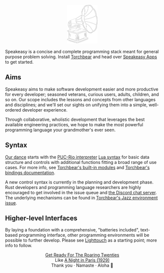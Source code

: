 <p align="center"><a href="https://www.youtube.com/watch?v=jVGgtZ4Qda4"><img width="100" src="record-player.png" alt="speakeasy logo"></a></p>

Speakeasy is a concise and complete programming stack meant for general purpose problem solving.  Install [Torchbear](https://github.com/foundpatterns/torchbear) and head over [Speakeasy Apps](https://github.com/speakeasy-apps) to get started.

## Aims

Speakeasy aims to make software development easier and more productive for every developer; seasoned veterans, curious users, adults, children, and so on.  Our scope includes the lessons and concepts from other languages and disciplines; and we'll set our sights on unifying them into a simple, well-ordered developer experience.

Through collaborative, wholistic development that leverages the best available engineering practices, we hope to make the most powerful programming language your grandmother's ever seen.

## Syntax 

[Our dance](https://www.youtube.com/watch?v=V6QK0xc3mmo) starts with the [PUC-Rio interpreter](https://www.lua.org/manual/5.3/) [Lua syntax](https://en.wikipedia.org/wiki/Lua_(programming_language)#Syntax) for basic data structure and controls with additional functions fitting a broad range of use cases.  For more info, see [Torchbear's built-in modules](https://github.com/foundpatterns/torchbear#built-in-modules) and [Torchbear's bindings documentation](https://foundpatterns.github.io/torchbear-docs/index.html).

A new control syntax is currently in the planning and development phase.  Rust developers and programming language researchers are highly encouraged to get involved in the issue queue and [the Discord chat server](https://discord.gg/f6XSuWs).  The underlying mechanisms can be found in [Torchbear's Jazz environment issue](https://github.com/foundpatterns/torchbear/issues/234).

## Higher-level Interfaces

By laying a foundation with a comprehensive, "batteries included", text-based programming interface, other programming environments will be possible to further develop.  Please see [Lighttouch](https://github.com/foundpatterns/lighttouch) as a starting point; more info to follow.

<p align="center"><a href="https://www.youtube.com/watch?v=xSmL_t2WXMA">Get Ready For The Roaring Twenties</a><br>Like <a href="https://www.youtube.com/watch?v=38mmdw9f5tg">A Night in Paris (1929)</a><br>Thank you · Namaste · Aloha 👋</p>
